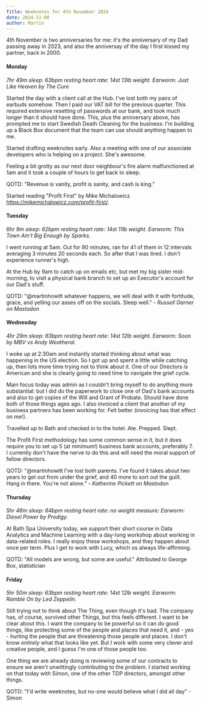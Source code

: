 ```yaml
--- 
Title: Weeknotes for 4th November 2024
date: 2024-11-08
author: Martin
---
```

4th November is two anniversaries for me: it's the anniversary of my Dad passing away in 2023, and also the anniversay of the day I first kissed my partner, back in 2000.

#### Monday
_7hr 49m sleep: 63bpm resting heart rate: 14st 13lb weight. Earworm: Just Like Heaven by The Cure_

Started the day with a client call at the Hub. I've lost both my pairs of earbuds somehow. Then I paid our VAT bill for the previous quarter. This required extensive resetting of passwords at our bank, and took much longer than it should have done. This, plus the anniversary above, has prompted me to start Swedish Death Cleaning for the business: I'm building up a Black Box document that the team can use should anything happen to me.

Started drafting weeknotes early. Also a meeting with one of our associate developers who is helping on a project. She's awesome.

Feeling a bit grotty as our next door neighbour's fire alarm malfunctioned at 1am and it took a couple of hours to get back to sleep. 

QOTD: "Revenue is vanity, profit is sanity, and cash is king."

Started reading "Profit First" by Mike Michalowicz https://mikemichalowicz.com/profit-first/.

#### Tuesday
_6hr 9m sleep: 62bpm resting heart rate: 14st 11lb weight. Earworm: This Town Ain't Big Enough by Sparks._

I went running at 5am. Out for 90 minutes, ran for 41 of them in 12 intervals averaging 3 minutes 20 seconds each. So after that I was tired. I don't experience runner's high.

At the Hub by 9am to catch up on emails etc, but met my big sister mid-morning, to visit a physical bank branch to set up an Executor's account for our Dad's stuff.

QOTD: "@martinhowitt whatever happens, we will deal with it with fortitude, grace, and yelling our asses off on the socials. Sleep well." - _Russell Garner on Mastodon_

#### Wednesday
_4hr 29m sleep: 63bpm resting heart rate: 14st 12lb weight. Earworm: Soon by MBV vs Andy Weatheral._

I woke up at 2:30am and instantly started thinking about what was happening in the US election. So I got up and spent a little while catching up, then lots more time trying not to think about it. One of our Directors is American and she is clearly going to need time to navigate the grief cycle. 

Main focus today was admin as I couldn't bring myself to do anything more substantial: but I did do the paperwork to close one of Dad's bank accounts and also to get copies of the Will and Grant of Probate. Should have done both of those things ages ago. I also invoiced a client that another of my business partners has been working for. Felt better (invoicing has that effect on me!).

Travelled up to Bath and checked in to the hotel. Ate. Prepped. Slept.

The Profit First methodology has some common sense in it, but it does require you to set up 5 (at minimum!) business bank accounts, preferably 7. I currently don't have the nerve to do this and will need the moral support of fellow directors.

QOTD: "@martinhowitt I've lost both parents. I've found it takes about two years to get out from under the grief, and 40 more to sort out the guilt. Hang in there. You're not alone." - _Katherine Pickett on Mastodon_

#### Thursday
_5hr 46m sleep: 64bpm resting heart rate: no weight measure: Earworm: Diesel Power by Prodigy._

At Bath Spa University today, we support their short course in Data Analytics and Machine Learning with a day-long workshop about working in data-related roles. I really enjoy these workshops, and they happen about once per term. Plus I get to work with Lucy, which os always life-affirming.

QOTD: "All models are wrong, but some are useful." Attributed to George Box, statistician

#### Friday
_5hr 50m sleep: 63bpm resting heart rate: 14st 12lb weight. Earworm: Ramble On by Led Zeppelin._

Still trying not to think about The Thing, even though it's bad. The company has, of course, survived other Things, but this feels different. I want to be clear about this. I want the company to be powerful so it can do good things, like protecting some of the people and places that need it, and - yes - hurting the people that are threatening those people and places. I don't know _entirely_ what that looks like yet. But I work with some very clever and creative people, and I guess I'm one of those people too.

One thing we are already doing is reviewing some of our contracts to ensure we aren't unwittingly contributing to the problem. I started working on that today with Simon, one of the other TDP directors, amongst other things.

QOTD: "I'd write weeknotes, but no-one would believe what I did all day" - Simon